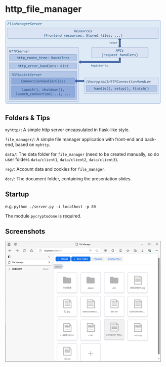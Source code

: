 # http_file_manager
<center><img src="./doc/img/stack.png" /></center>

## Folders & Tips
`myhttp/`: A simple http server encapsulated in flask-like style.

`file_manager/`: A simple file manager application with front-end and back-end, based on `myhttp`.

`data/`: The data folder for `file_manager` (need to be created manually, so do user folders `data/client1`, `data/client2`, `data/client3`).

`reg/`: Account data and cookies for `file_manager`.

`doc/`: The document folder, containing the presentation slides.

## Startup
e.g. `python ./server.py -i localhost -p 80`

The module `pycryptodome` is required.

## Screenshots
<center><img src="./doc/img/demo01.png" /></center>
